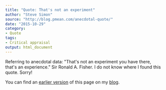 ```yaml
---
title: "Quote: That's not an experiment"
author: "Steve Simon"
source: "http://blog.pmean.com/anecdotal-quote/"
date: "2015-10-29"
category:
- Quote
tags:
- Critical appraisal
output: html_document
---
```


Referring to anecdotal data: "That's not an experiment you have there, that's an experience." Sir Ronald A. Fisher. I do not know where I found this quote. Sorry!

<!---more--->

You can find an [earlier version][sim1] of this page on my [blog][sim2].

[sim1]: http://blog.pmean.com/anecdotal-quote/
[sim2]: http://blog.pmean.com
